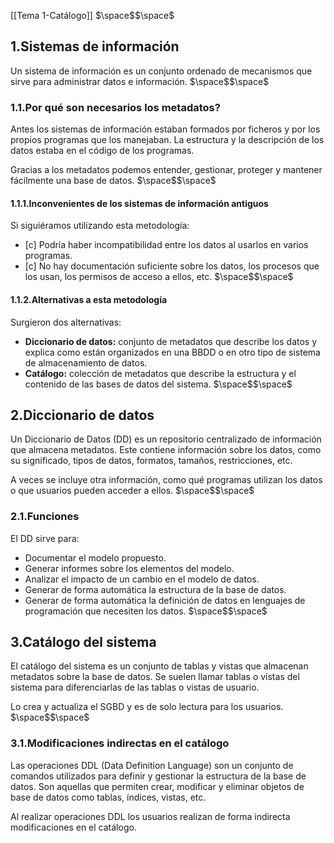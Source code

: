 [[Tema 1-Catálogo]]
$\space$$\space$
## 1.Sistemas de información
Un sistema de información es un conjunto ordenado de mecanismos que sirve para administrar datos e información.
$\space$$\space$
### 1.1.Por qué son necesarios los metadatos?
Antes los sistemas de información estaban formados por ficheros y por los propios programas que los manejaban. La estructura y la descripción de los datos estaba en el código de los programas.

Gracias a los metadatos podemos entender, gestionar, proteger y mantener fácilmente una base de datos.
$\space$$\space$
#### 1.1.1.Inconvenientes de los sistemas de información antiguos
Si siguiéramos utilizando esta metodología:
+ [c] Podría haber incompatibilidad entre los datos al usarlos en varios programas.
+ [c] No hay documentación suficiente sobre los datos, los procesos que los usan, los permisos de acceso a ellos, etc.
$\space$$\space$
#### 1.1.2.Alternativas a esta metodología
Surgieron dos alternativas:
+ **Diccionario de datos:** conjunto de metadatos que describe los datos y explica como están organizados en una BBDD o en otro tipo de sistema de almacenamiento de datos.
+ **Catálogo:** colección de metadatos que describe la estructura y el contenido de las bases de datos del sistema.
$\space$$\space$
## 2.Diccionario de datos
Un Diccionario de Datos (DD) es un repositorio centralizado de información que almacena metadatos. Este contiene información sobre los datos, como su significado, tipos de datos, formatos, tamaños, restricciones, etc. 

A veces se incluye otra información, como qué programas utilizan los datos o que usuarios pueden acceder a ellos.
$\space$$\space$
### 2.1.Funciones
El DD sirve para:
+ Documentar el modelo propuesto.
+ Generar informes sobre los elementos del modelo.
+ Analizar el impacto de un cambio en el modelo de datos.
+ Generar de forma automática la estructura de la base de datos.
+ Generar de forma automática la definición de datos en lenguajes de programación que necesiten los datos.
$\space$$\space$
## 3.Catálogo del sistema
El catálogo del sistema es un conjunto de tablas y vistas que almacenan metadatos sobre la base de datos. Se suelen llamar tablas o vistas del sistema para diferenciarlas de las tablas o vistas de usuario.

Lo crea y actualiza el SGBD y es de solo lectura para los usuarios.
$\space$$\space$
### 3.1.Modificaciones indirectas en el catálogo
Las operaciones DDL (Data Definition Language) son un conjunto de comandos utilizados para definir y gestionar la estructura de la base de datos. Son aquellas que permiten crear, modificar y eliminar objetos de base de datos como tablas, índices, vistas, etc.

Al realizar operaciones DDL los usuarios realizan de forma indirecta modificaciones en el catálogo.